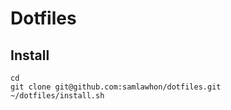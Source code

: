 # Dotfiles

## Install
```
cd
git clone git@github.com:samlawhon/dotfiles.git
~/dotfiles/install.sh
```
